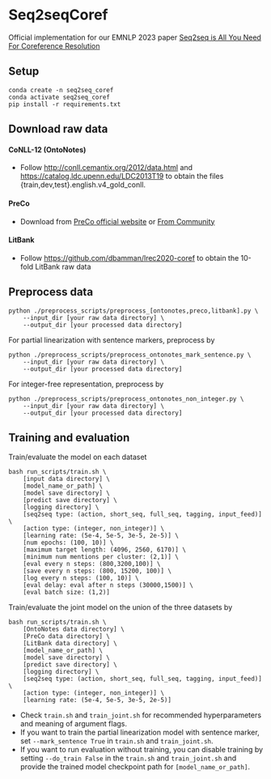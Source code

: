 # Seq2seqCoref
Official implementation for our EMNLP 2023 paper [Seq2seq is All You Need For
 Coreference Resolution](https://arxiv.org/pdf/2310.13774.pdf)
 
## Setup

```
conda create -n seq2seq_coref
conda activate seq2seq_coref
pip install -r requirements.txt

```

## Download raw data

#### CoNLL-12 (OntoNotes)
- Follow http://conll.cemantix.org/2012/data.html and https://catalog.ldc.upenn.edu/LDC2013T19 to obtain the files {train,dev,test}.english.v4_gold_conll.




#### PreCo
- Download from [PreCo official website](https://preschool-lab.github.io/PreCo/)  or [From Community](https://drive.google.com/file/d/1q0oMt1Ynitsww9GkuhuwNZNq6SjByu-Y/view)

#### LitBank
- Follow https://github.com/dbamman/lrec2020-coref to obtain the 10-fold
 LitBank raw data

## Preprocess data

```
python ./preprocess_scripts/preprocess_[ontonotes,preco,litbank].py \
    --input_dir [your raw data directory] \
    --output_dir [your processed data directory]

```

For partial linearization with sentence markers, preprocess by

```
python ./preprocess_scripts/preprocess_ontonotes_mark_sentence.py \
    --input_dir [your raw data directory] \
    --output_dir [your processed data directory]

```
For integer-free representation, preprocess by

```
python ./preprocess_scripts/preprocess_ontonotes_non_integer.py \
    --input_dir [your raw data directory] \
    --output_dir [your processed data directory]

```

## Training and evaluation

Train/evaluate the model on each dataset
```
bash run_scripts/train.sh \
    [input data directory] \
    [model_name_or_path] \
    [model save directory] \
    [predict save directory] \
    [logging directory] \
    [seq2seq type: (action, short_seq, full_seq, tagging, input_feed)] \
    [action type: (integer, non_integer)] \
    [learning rate: (5e-4, 5e-5, 3e-5, 2e-5)] \
    [num epochs: (100, 10)] \
    [maximum target length: (4096, 2560, 6170)] \
    [minimum num mentions per cluster: (2,1)] \
    [eval every n steps: (800,3200,100)] \
    [save every n steps: (800, 15200, 100)] \
    [log every n steps: (100, 10)] \
    [eval delay: eval after n steps (30000,1500)] \
    [eval batch size: (1,2)]

```
Train/evaluate the joint model on the union of the three datasets by

```
bash run_scripts/train.sh \
    [OntoNotes data directory] \
    [PreCo data directory] \
    [LitBank data directory] \
    [model_name_or_path] \
    [model save directory] \
    [predict save directory] \
    [logging directory] \
    [seq2seq type: (action, short_seq, full_seq, tagging, input_feed)] \
    [action type: (integer, non_integer)] \
    [learning rate: (5e-4, 5e-5, 3e-5, 2e-5)] 

```

- Check `train.sh` and `train_joint.sh` for recommended hyperparameters and meaning of argument flags.
- If you want to train the partial linearization model with sentence marker, set `--mark_sentence True` in `train.sh` and `train_joint.sh`.
- If you want to run evaluation without training, you can disable training by setting `--do_train False` in the  `train.sh` and `train_joint.sh` and provide the trained model checkpoint path for `[model_name_or_path]`. 





